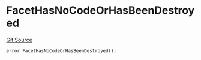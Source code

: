 # FacetHasNoCodeOrHasBeenDestroyed
[Git Source](https://github.com/thrackle-io/tron/blob/87ff5b38c590a4edb91556fd9ab3428df36445b8/src/client/token/handler/diamond/HandlerDiamond.sol)


```solidity
error FacetHasNoCodeOrHasBeenDestroyed();
```

